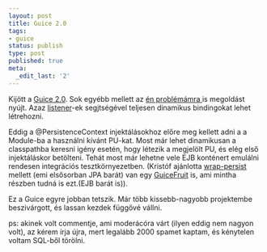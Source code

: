```yaml
---
layout: post
title: Guice 2.0
tags:
- guice
status: publish
type: post
published: true
meta:
  _edit_last: '2'
---
```

Kijött a <a href="http://code.google.com/docreader/#p=google-guice&amp;s=google-guice&amp;t=Guice20">Guice 2.0</a>. Sok egyébb mellett az <a href="http://code.google.com/p/guiceyfruit/">én problémámra </a>is megoldást nyújt. Azaz <a href="http://code.google.com/docreader/#p=google-guice&amp;s=google-guice&amp;t=CustomInjections">listener</a>-ek segjtségével teljesen dinamikus bindingokat lehet létrehozni.

Eddig a @PersistenceContext injektálásokhoz előre meg kellett adni a a Module-ba a használni kívánt PU-kat. Most már lehet dinamikusan a classpathba keresni igény esetén, hogy létezik a megjelölt PU, és elég első injektáláskor betölteni. Tehát most már lehetne vele EJB konténert emulálni rendesen integrációs tesztkörnyezetben. (Kristóf ajánlotta <a href="http://www.wideplay.com/guicewebextensions2">wrap-persist</a> mellett (emi elsősorban JPA barát) van egy <a href="http://code.google.com/p/guiceyfruit/">GuiceFruit</a> is, ami mintha részben tudná is ezt.(EJB barát is)).

Ez a Guice egyre jobban tetszik. Már több kissebb-nagyobb projektembe beszivárgott, és lassan kezdek függővé vállni.

ps: akinek volt commentje, ami moderácóra várt (ilyen eddig nem nagyon volt), az kérem írja újra, mert legalább 2000 spamet kaptam, és kénytelen voltam SQL-ből törölni.
